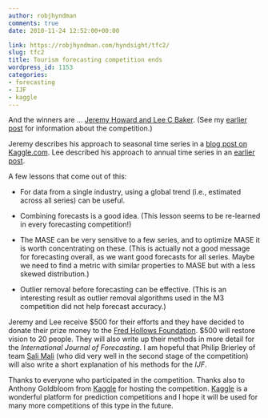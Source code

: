 ```yaml
---
author: robjhyndman
comments: true
date: 2010-11-24 12:52:00+00:00

link: https://robjhyndman.com/hyndsight/tfc2/
slug: tfc2
title: Tourism forecasting competition ends
wordpress_id: 1153
categories:
- forecasting
- IJF
- kaggle
---
```


And the winners are ... [Jeremy Howard and Lee C Baker](http://kaggle.com/team?team_id=1145). (See my [earlier post](https://robjhyndman.com/hyndsight/tfc1/) for information about the competition.)

Jeremy describes his approach to seasonal time series in a [blog post on Kaggle.com](http://kaggle.com/blog/2010/11/24/how-we-did-it-jeremy-howard-on-winning-the-tourism-forecasting-competitoin/). Lee described his approach to annual time series in an [earlier post](http://kaggle.com/blog/2010/09/27/how-i-did-it-lee-baker-on-winning-tourism-forecasting-part-one/).

A few lessons that come out of this:



	
  * For data from a single industry, using a global trend (i.e., estimated across all series) can be useful.

	
  * Combining forecasts is a good idea. (This lesson seems to be re-learned in every forecasting competition!)

	
  * The MASE can be very sensitive to a few series, and to optimize MASE it is worth concentrating on these. (This is actually not a good message for forecasting overall, as we want good forecasts for all series. Maybe we need to find a metric with similar properties to MASE but with a less skewed distribution.)

	
  * Outlier removal before forecasting can be effective. (This is an interesting result as outlier removal algorithms used in the M3 competition did not help forecast accuracy.)


Jeremy and Lee receive $500 for their efforts and they have decided to donate their prize money to the [Fred Hollows Foundation](http://www.hollows.org.au/). $500 will restore vision to 20 people. They will also write up their methods in more detail for the _International Journal of Forecasting_. I am hopeful that Philip Brierley of team [Sali Mali](http://kaggle.com/team?team_id=1451) (who did very well in the second stage of the competition) will also write a short explanation of his methods for the _IJF_.

Thanks to everyone who participated in the competition. Thanks also to Anthony Goldbloom from [Kaggle](http://kaggle.com) for hosting the competition. [Kaggle](http://kaggle.com) is a wonderful platform for prediction competitions and I hope it will be used for many more competitions of this type in the future.
